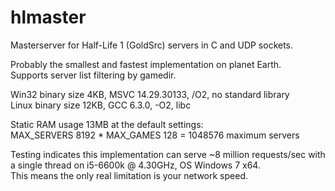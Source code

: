 # hlmaster

Masterserver for Half-Life 1 (GoldSrc) servers in C and UDP sockets.

Probably the smallest and fastest implementation on planet Earth.  
Supports server list filtering by gamedir.

Win32 binary size 4KB, MSVC 14.29.30133, /O2, no standard library  
Linux binary size 12KB, GCC 6.3.0, -O2, libc

Static RAM usage 13MB at the default settings:  
MAX_SERVERS 8192 * MAX_GAMES 128 = 1048576 maximum servers

Testing indicates this implementation can serve ~8 million requests/sec with a single thread on i5-6600k @ 4.30GHz, OS Windows 7 x64.  
This means the only real limitation is your network speed.
